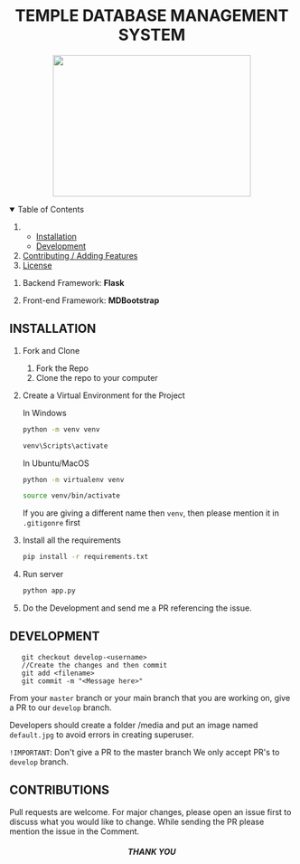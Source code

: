 <h1 align="center">TEMPLE DATABASE MANAGEMENT SYSTEM</h1>
<p align="center"><a href="https://temple-counter.herokuapp.com/"><img src="https://freepngimg.com/download/temple/32585-1-temple-transparent.png" height="250px" width="350px"/></a></p>

   <!-- TABLE OF CONTENTS -->
   <details open="open">
     <summary>Table of Contents</summary>
     <ol>
       <li>
         <ul>
           <li><a href="#installation">Installation</a></li>
           <li><a href="#development">Development</a></li>
         </ul>
       </li>
       <li><a href="#contributing">Contributing / Adding Features</a></li>
       <li><a href="#license">License</a></li>
     </ol>
   </details>
   
   
   1. Backend Framework: **Flask**

   2. Front-end Framework: **MDBootstrap**
   
   ## INSTALLATION 
   
   1. Fork and Clone
       <ol>
       <li>Fork the Repo </li>
       <li>Clone the repo to your computer </li>
       </ol>
   
   2. Create a Virtual Environment for the Project
   
       In Windows
       ```bash
       python -m venv venv
       
       venv\Scripts\activate
       ```
   
       In Ubuntu/MacOS
       ```bash
       python -m virtualenv venv
       
       source venv/bin/activate
       ```
      
      If you are giving a different name then `venv`, then please mention it in `.gitigonre` first
   
   3. Install all the requirements
   
       ```bash
       pip install -r requirements.txt
       ```
    
   4. Run server
       ```bash
       python app.py 
       ```
   5. Do the Development and send me a PR referencing the issue.
   
  ## DEVELOPMENT
   
       git checkout develop-<username>
       //Create the changes and then commit
       git add <filename>
       git commit -m "<Message here>"
       
   From your `master` branch or your main branch that you are working on, give a PR to our `develop` branch.

   Developers should create a folder /media and put an image named `default.jpg` to avoid errors in creating superuser.

   `!IMPORTANT`: Don't give a PR to the master branch
   We only accept PR's to `develop` branch.



 ## CONTRIBUTIONS
  Pull requests are welcome. For major changes, please open an issue first to discuss what you would like to change.
  While sending the PR please mention the issue in the Comment.
   
   
<h5 align="center">THANK YOU</h5>

